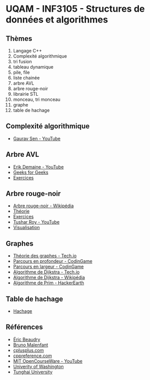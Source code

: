 # UQAM - INF3105 - Structures de données et algorithmes

## Thèmes
1. Langage C++
2. Complexité algorithmique
3. tri fusion
4. tableau dynamique
5. pile, file
6. liste chainée
7. arbre AVL
8. arbre rouge-noir
9. librairie STL
10. monceau, tri monceau
11. graphe
12. table de hachage

## Complexité algorithmique
* [Gaurav Sen - YouTube](https://www.youtube.com/watch?v=fZc3ijGM0aM&t=322s)

## Arbre AVL
* [Erik Demaine - YouTube](https://www.youtube.com/watch?v=FNeL18KsWPc)
* [Geeks for Geeks](https://www.geeksforgeeks.org/?p=17679)
* [Exercices](/exercices/arbre-avl)

## Arbre rouge-noir
* [Arbre rouge-noir - Wikipédia](https://en.wikipedia.org/wiki/Red%E2%80%93black_tree)
* [Théorie](/arbre-rouge-noir)
* [Exercices](/exercices/arbre-rouge-noir)
* [Tushar Roy - YouTube](https://www.youtube.com/watch?v=CTvfzU_uNKE&t=888s)
* [Visualisation](http://www.cs.armstrong.edu/liang/animation/web/RBTree.html)

## Graphes
* [Théorie des graphes - Tech.io](https://tech.io/playgrounds/5470/graph-theory-basics/basics)
* [Parcours en profondeur - CodinGame](https://www.codingame.com/learn/DFS)
* [Parcours en largeur - CodinGame](https://www.codingame.com/learn/BFS)
* [Algorithme de Dijkstra - Tech.io](https://tech.io/playgrounds/1608/shortest-paths-with-dijkstras-algorithm/introduction)
* [Algorithme de Dijkstra - Wikipédia](https://en.wikipedia.org/wiki/Dijkstra%27s_algorithm)
* [Algorithme de Prim - HackerEarth](https://www.hackerearth.com/practice/algorithms/graphs/minimum-spanning-tree/tutorial/)

## Table de hachage
* [Hachage](http://www.eternallyconfuzzled.com/tuts/algorithms/jsw_tut_hashing.aspx)

## Références
* [Éric Beaudry](http://ericbeaudry.ca/INF3105/)
* [Bruno Malenfant](http://www.labunix.uqam.ca/~malenfant_b/inf3105/inf3105.html)
* [cplusplus.com](http://www.cplusplus.com/)
* [cppreference.com](http://en.cppreference.com/w/)
* [MIT OpenCourseWare - YouTube](https://www.youtube.com/playlist?list=PLUl4u3cNGP61Oq3tWYp6V_F-5jb5L2iHb)
* [Univerity of Washington](https://courses.cs.washington.edu/)
* [Tunghai University](http://www2.thu.edu.tw/~emtools/Adv.%20Data%20Structure/AVL%20Tree/AVLTrees02.pdf)
